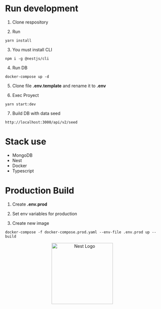 # Run development

1. Clone respository

2. Run

```
yarn install
```

3. You must install CLI

```
npm i -g @nestjs/cli
```

4. Run DB

```
docker-compose up -d
```

5. Clone file **.env.template** and rename it to **.env**

6. Exec Proyect

```
yarn start:dev
```

7. Build DB with data seed

```
http://localhost:3000/api/v2/seed
```

# Stack use

- MongoDB
- Nest
- Docker
- Typescript

# Production Build

1. Create **.env.prod**

2. Set env variables for production

3. Create new image

```
docker-compose -f docker-compose.prod.yaml --env-file .env.prod up --build
```

<p align="center">
  <a href="http://nestjs.com/" target="blank"><img src="https://nestjs.com/img/logo-small.svg" width="200" alt="Nest Logo" /></a>
</p>
